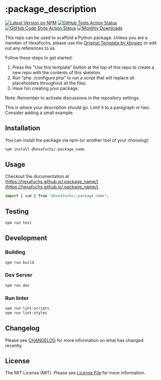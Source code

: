 # :package_description

[![Latest Version on NPM](https://img.shields.io/npm/v/%40hexafuchs%2F:package_name?style=flat-square)](https://www.npmjs.com/package/@hexafuchs/:package_name)
[![GitHub Tests Action Status](https://img.shields.io/github/actions/workflow/status/hexafuchs/:package_name/testing.yml?branch=main&label=tests&style=flat-square)](https://github.com/hexafuchs/:package_name/actions?query=workflow%3A"Run+Tests"+branch%3Amain)
[![GitHub Code Style Action Status](https://img.shields.io/github/actions/workflow/status/hexafuchs/:package_name/linting.yml?branch=main&label=code%20style&style=flat-square)](https://github.com/hexafuchs/:package_name/actions?query=workflow%3A"Run+Linter"+branch%3Amain)
[![Monthly Downloads](https://img.shields.io/npm/dm/%40hexafuchs%2F:package_name?style=flat-square)](hhttps://www.npmjs.com/package/@hexafuchs/:package_name)

<!--delete-->

This repo can be used to scaffold a Python package. Unless you are a member of Hexafuchs, please use the
[Original Template by kbysiec](https://github.com/kbysiec/vite-vanilla-ts-lib-starter) or edit out any references to us.

Follow these steps to get started:

1. Press the "Use this template" button at the top of this repo to create a new repo with the contents of this skeleton.
2. Run "php ./configure.php" to run a script that will replace all placeholders throughout all the files.
3. Have fun creating your package.

Note: Remember to activate discussions in the repository settings.

<!--/delete-->

This is where your description should go. Limit it to a paragraph or two. Consider adding a small example.

## Installation

You can install the package via npm (or another tool of your choosing):

```bash
npm install @hexafuchs/:package_name
```

## Usage

Checkout the documentation at [https://hexafuchs.github.io/:package_name/](https://hexafuchs.github.io/:package_name/).

```typescript
import { sum } from "@hexafuchs/:package_name";
```

## Testing

```bash
npm run test
```

## Development

### Building

```bash
npm run build
```

### Dev Server

```bash
npm run dev
```

### Run linter

```bash
npm run lint:scripts
npm run lint:styles
```

## Changelog

Please see [CHANGELOG](https://github.com/Hexafuchs/:package_name/blob/main/CHANGELOG.md) for more information on what has changed recently.

## License

The MIT License (MIT). Please see [License File](https://github.com/Hexafuchs/:package_name/blob/main/LICENSE.md) for more information.
